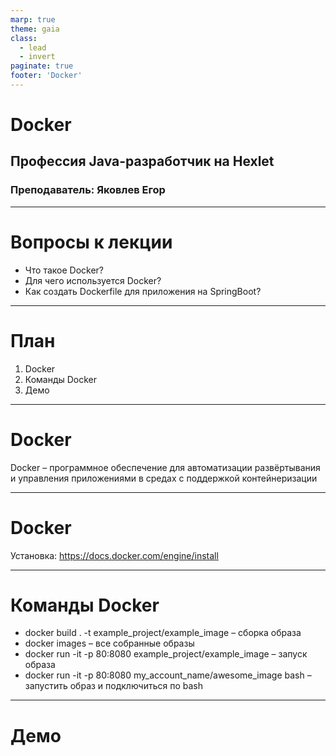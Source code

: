 ```yaml
---
marp: true
theme: gaia
class:
  - lead
  - invert
paginate: true
footer: 'Docker'
---
```


# Docker
## Профессия Java-разработчик на Hexlet
### Преподаватель: Яковлев Егор
<!-- _color: white -->
<!-- _color: white -->

---

# Вопросы к лекции

* Что такое Docker?
* Для чего используется Docker?
* Как создать Dockerfile для приложения на SpringBoot?

---

# План

1. Docker
2. Команды Docker
3. Демо

---

# Docker

Docker – программное обеспечение для автоматизации развёртывания и управления приложениями в средах с поддержкой контейнеризации

---

# Docker

Установка: https://docs.docker.com/engine/install

---

# Команды Docker

* docker build . -t example_project/example_image – сборка образа
* docker images – все собранные образы
* docker run -it -p 80:8080 example_project/example_image – запуск образа
* docker run -it -p 80:8080 my_account_name/awesome_image bash – запустить образ и подключиться по bash

---

# Демо
